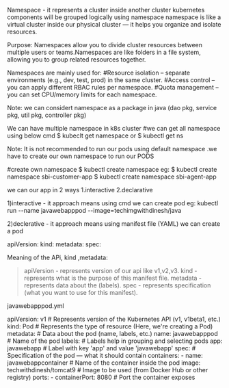 Namespace - it represents a cluster inside another cluster
kubernetes components will be grouped logically using namespace
namespace is like a virtual cluster inside our physical cluster — it helps you organize and isolate resources.

Purpose:
Namespaces allow you to divide cluster resources between multiple users or teams.Namespaces are like folders in a file system, allowing you to group related resources together.

Namespaces are mainly used for:
#Resource isolation – separate environments (e.g., dev, test, prod) in the same cluster.
#Access control – you can apply different RBAC rules per namespace.
#Quota management – you can set CPU/memory limits for each namespace.

Note: we can considert namespace as a package in java (dao pkg, service pkg, util pkg, controller pkg)

We can have multiple namespace in k8s cluster
#we can get all namespace using below cmd 
$ kubeclt get namespace or $ kubectl get ns

Note: It is not recommended to run our pods using default namespace .we have to create our own namespace to run our PODS

#create own namespace
$ kubectl create namespace <namespace-name>
eg: 
$ kubectl create namespace sbi-customer-app
$ kubectl create namespace sbi-agent-app 

we can our app in 2 ways
 1.interactive
 2.declarative

 1)interactive - it approach means using cmd we can create pod
  eg: kubectl run --name javawebapppod --image=techimgwithdinesh/java

  2)declerative - it approach means using manifest file (YAML) we can create a pod

  apiVersion:
  kind:
  metadata:
  spec:

  Meaning of the APi, kind ,metadata:
  > apiVersion - represents version of our api like v1,v2,v3.
  > kind - represents what is the purpose of this manifest file.
  > metadata - represents data about the (labels).
  > spec - represents specification (what you want to use for this manifest).

javawebapppod.yml

apiVersion: v1                # Represents version of the Kubernetes API (v1, v1beta1, etc.)
kind: Pod                    # Represents the type of resource (Here, we're creating a Pod)
metadata:                    # Data about the pod (name, labels, etc.)
  name: javawebapppod        # Name of the pod
  labels:                    # Labels help in grouping and selecting pods
    app: javawebapp          # Label with key 'app' and value 'javawebapp'
spec:                        # Specification of the pod — what it should contain
  containers:
    - name: javawebappcontainer      # Name of the container inside the pod
      image: techwithdinesh/tomcat9  # Image to be used (from Docker Hub or other registry)
      ports:
        - containerPort: 8080        # Port the container exposes
